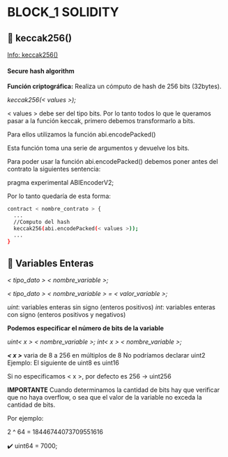 # BLOCK_1 SOLIDITY

## :pushpin: keccak256()

[Info: keccak256()](https://www.exceptionlife.com/ethereum/question/3595/how-does-keccak256-with-abi-encodepacked-internally-works-i-am-getting-two-conflicting-results)

#### Secure hash algorithm

**Función criptográfica:** Realiza un cómputo de hash de 256 bits (32bytes).

*keccak256(< values >);*

< values > debe ser del tipo bits. Por lo tanto todos lo que le queramos pasar a la función keccak, primero debemos transformarlo a bits.

Para ellos utilizamos la función abi.encodePacked()

Esta función toma una serie de argumentos y devuelve los bits.

Para poder usar la función abi.encodePacked() debemos poner antes del contrato la siguientes sentencia:

pragma experimental ABIEncoderV2;

Por lo tanto quedaría de esta forma:

```sh
contract < nombre_contrato > { 
  ... 
  //Computo del hash 
  keccak256(abi.encodePacked(< values >));
  ... 
}
```

## :pushpin: Variables Enteras

*< tipo_dato > < nombre_variable >;*

*< tipo_dato > < nombre_variable > = < valor_variable >;*

*uint*: variables enteras sin signo (enteros positivos)
*int*: variables enteras con signo (enteros positivos y negativos)

**Podemos especificar el número de bits de la variable**

*uint< x > < nombre_variable >;*
*int< x > < nombre_variable >;*

***< x >*** varia de 8 a 256 en múltiplos de 8
No podríamos declarar uint2
Ejemplo: El siguiente de uint8 es uint16

Si no especificamos < x >, por defecto es 256 -> uint256

**IMPORTANTE**
Cuando determinamos la cantidad de bits hay que verificar que no haya overflow, o sea que el valor de la variable no exceda la cantidad de bits.

Por ejemplo: 

2 ^ 64 = 18446744073709551616 

:heavy_check_mark: uint64 = 7000; 


